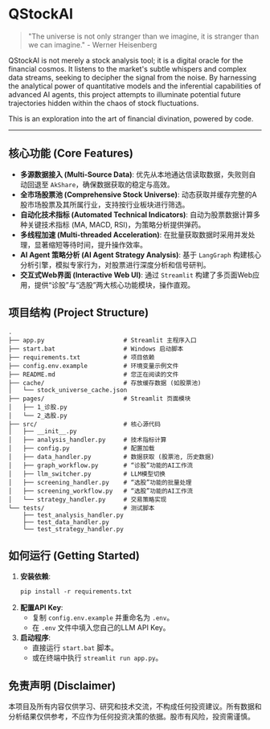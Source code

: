 # QStockAI

> "The universe is not only stranger than we imagine, it is stranger than we can imagine." - Werner Heisenberg

QStockAI is not merely a stock analysis tool; it is a digital oracle for the financial cosmos. It listens to the market's subtle whispers and complex data streams, seeking to decipher the signal from the noise. By harnessing the analytical power of quantitative models and the inferential capabilities of advanced AI agents, this project attempts to illuminate potential future trajectories hidden within the chaos of stock fluctuations.

This is an exploration into the art of financial divination, powered by code.

---

## 核心功能 (Core Features)

*   **多源数据接入 (Multi-Source Data)**: 优先从本地通达信读取数据，失败则自动回退至 `AkShare`，确保数据获取的稳定与高效。
*   **全市场股票池 (Comprehensive Stock Universe)**: 动态获取并缓存完整的A股市场股票及其所属行业，支持按行业板块进行筛选。
*   **自动化技术指标 (Automated Technical Indicators)**: 自动为股票数据计算多种关键技术指标 (MA, MACD, RSI)，为策略分析提供弹药。
*   **多线程加速 (Multi-threaded Acceleration)**: 在批量获取数据时采用并发处理，显著缩短等待时间，提升操作效率。
*   **AI Agent 策略分析 (AI Agent Strategy Analysis)**: 基于 `LangGraph` 构建核心分析引擎，模拟专家行为，对股票进行深度分析和信号研判。
*   **交互式Web界面 (Interactive Web UI)**: 通过 `Streamlit` 构建了多页面Web应用，提供“诊股”与“选股”两大核心功能模块，操作直观。

## 项目结构 (Project Structure)

```
.
├── app.py                      # Streamlit 主程序入口
├── start.bat                   # Windows 启动脚本
├── requirements.txt            # 项目依赖
├── config.env.example          # 环境变量示例文件
├── README.md                   # 您正在阅读的文件
├── cache/                      # 存放缓存数据 (如股票池)
│   └── stock_universe_cache.json
├── pages/                      # Streamlit 页面模块
│   ├── 1_诊股.py
│   └── 2_选股.py
├── src/                        # 核心源代码
│   ├── __init__.py
│   ├── analysis_handler.py     # 技术指标计算
│   ├── config.py               # 配置加载
│   ├── data_handler.py         # 数据获取 (股票池, 历史数据)
│   ├── graph_workflow.py       # “诊股”功能的AI工作流
│   ├── llm_switcher.py         # LLM模型切换
│   ├── screening_handler.py    # “选股”功能的批量处理
│   ├── screening_workflow.py   # “选股”功能的AI工作流
│   └── strategy_handler.py     # 交易策略实现
└── tests/                      # 测试脚本
    ├── test_analysis_handler.py
    ├── test_data_handler.py
    └── test_strategy_handler.py
```

## 如何运行 (Getting Started)

1.  **安装依赖**:
    ```shell
    pip install -r requirements.txt
    ```
2.  **配置API Key**:
    *   复制 `config.env.example` 并重命名为 `.env`。
    *   在 `.env` 文件中填入您自己的LLM API Key。
3.  **启动程序**:
    *   直接运行 `start.bat` 脚本。
    *   或在终端中执行 `streamlit run app.py`。

## 免责声明 (Disclaimer)

本项目及所有内容仅供学习、研究和技术交流，不构成任何投资建议。所有数据和分析结果仅供参考，不应作为任何投资决策的依据。股市有风险，投资需谨慎。
